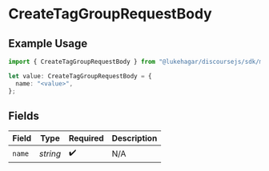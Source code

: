 # CreateTagGroupRequestBody

## Example Usage

```typescript
import { CreateTagGroupRequestBody } from "@lukehagar/discoursejs/sdk/models/operations";

let value: CreateTagGroupRequestBody = {
  name: "<value>",
};
```

## Fields

| Field              | Type               | Required           | Description        |
| ------------------ | ------------------ | ------------------ | ------------------ |
| `name`             | *string*           | :heavy_check_mark: | N/A                |